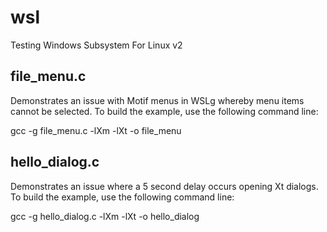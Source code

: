 # wsl
Testing Windows Subsystem For Linux v2

file_menu.c
-----------

Demonstrates an issue with Motif menus in WSLg whereby menu items cannot be selected.  To build the example, use the following command line:

gcc -g file_menu.c -lXm -lXt -o file_menu

hello_dialog.c
-----------

Demonstrates an issue where a 5 second delay occurs opening Xt dialogs.  To build the example, use the following command line:

gcc -g hello_dialog.c -lXm -lXt -o hello_dialog
